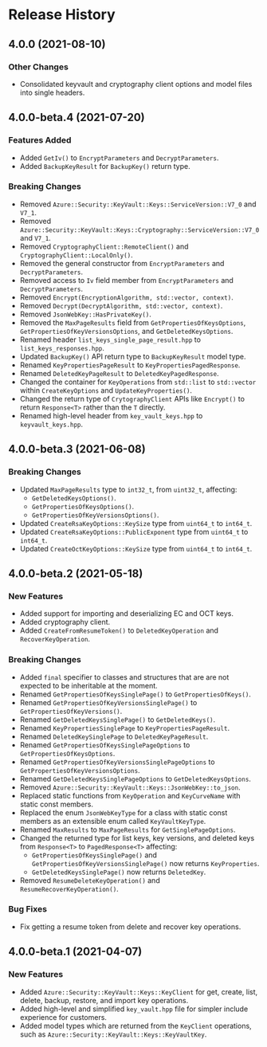 # Release History

## 4.0.0 (2021-08-10)

### Other Changes

- Consolidated keyvault and cryptography client options and model files into single headers.

## 4.0.0-beta.4 (2021-07-20)

### Features Added

- Added `GetIv()` to `EncryptParameters` and `DecryptParameters`.
- Added `BackupKeyResult` for `BackupKey()` return type.

### Breaking Changes

- Removed `Azure::Security::KeyVault::Keys::ServiceVersion::V7_0` and `V7_1`.
- Removed `Azure::Security::KeyVault::Keys::Cryptography::ServiceVersion::V7_0` and `V7_1`.
- Removed `CryptographyClient::RemoteClient()` and `CryptographyClient::LocalOnly()`.
- Removed the general constructor from `EncryptParameters` and `DecryptParameters`.
- Removed access to `Iv` field member from `EncryptParameters` and `DecryptParameters`.
- Removed `Encrypt(EncryptionAlgorithm, std::vector, context)`.
- Removed `Decrypt(DecryptAlgorithm, std::vector, context)`.
- Removed `JsonWebKey::HasPrivateKey()`.
- Removed the `MaxPageResults` field from `GetPropertiesOfKeysOptions`, `GetPropertiesOfKeyVersionsOptions`, and `GetDeletedKeysOptions`.
- Renamed header `list_keys_single_page_result.hpp` to `list_keys_responses.hpp`.
- Updated `BackupKey()` API return type to `BackupKeyResult` model type.
- Renamed `KeyPropertiesPageResult` to `KeyPropertiesPagedResponse`.
- Renamed `DeletedKeyPageResult` to `DeletedKeyPagedResponse`.
- Changed the container for `KeyOperations` from `std::list` to `std::vector` within `CreateKeyOptions` and `UpdateKeyProperties()`.
- Changed the return type of `CrytographyClient` APIs like `Encrypt()` to return `Response<T>` rather than the `T` directly.
- Renamed high-level header from `key_vault_keys.hpp` to `keyvault_keys.hpp`.

## 4.0.0-beta.3 (2021-06-08)

### Breaking Changes

- Updated `MaxPageResults` type to `int32_t`, from `uint32_t`, affecting:
  - `GetDeletedKeysOptions()`.
  - `GetPropertiesOfKeysOptions()`.
  - `GetPropertiesOfKeyVersionsOptions()`.
- Updated `CreateRsaKeyOptions::KeySize` type from `uint64_t` to `int64_t`.
- Updated `CreateRsaKeyOptions::PublicExponent` type from `uint64_t` to `int64_t`.
- Updated `CreateOctKeyOptions::KeySize` type from `uint64_t` to `int64_t`.

## 4.0.0-beta.2 (2021-05-18)

### New Features

- Added support for importing and deserializing EC and OCT keys.
- Added cryptography client.
- Added `CreateFromResumeToken()` to `DeletedKeyOperation` and `RecoverKeyOperation`.

### Breaking Changes

- Added `final` specifier to classes and structures that are are not expected to be inheritable at the moment.
- Renamed `GetPropertiesOfKeysSinglePage()` to `GetPropertiesOfKeys()`.
- Renamed `GetPropertiesOfKeyVersionsSinglePage()` to `GetPropertiesOfKeyVersions()`.
- Renamed `GetDeletedKeysSinglePage()` to `GetDeletedKeys()`.
- Renamed `KeyPropertiesSinglePage` to `KeyPropertiesPageResult`.
- Renamed `DeletedKeySinglePage` to `DeletedKeyPageResult`.
- Renamed `GetPropertiesOfKeysSinglePageOptions` to `GetPropertiesOfKeysOptions`.
- Renamed `GetPropertiesOfKeyVersionsSinglePageOptions` to `GetPropertiesOfKeyVersionsOptions`.
- Renamed `GetDeletedKeysSinglePageOptions` to `GetDeletedKeysOptions`.
- Removed `Azure::Security::KeyVault::Keys::JsonWebKey::to_json`.
- Replaced static functions from `KeyOperation` and `KeyCurveName` with static const members.
- Replaced the enum `JsonWebKeyType` for a class with static const members as an extensible enum called `KeyVaultKeyType`.
- Renamed `MaxResults` to `MaxPageResults` for `GetSinglePageOptions`.
- Changed the returned type for list keys, key versions, and deleted keys from `Response<T>` to `PagedResponse<T>` affecting:
  - `GetPropertiesOfKeysSinglePage()` and `GetPropertiesOfKeyVersionsSinglePage()` now returns `KeyProperties`.
  - `GetDeletedKeysSinglePage()` now returns `DeletedKey`.
- Removed `ResumeDeleteKeyOperation()` and `ResumeRecoverKeyOperation()`.

### Bug Fixes

- Fix getting a resume token from delete and recover key operations.

## 4.0.0-beta.1 (2021-04-07)

### New Features

- Added `Azure::Security::KeyVault::Keys::KeyClient` for get, create, list, delete, backup, restore, and import key operations.
- Added high-level and simplified `key_vault.hpp` file for simpler include experience for customers.
- Added model types which are returned from the `KeyClient` operations, such as `Azure::Security::KeyVault::Keys::KeyVaultKey`.
